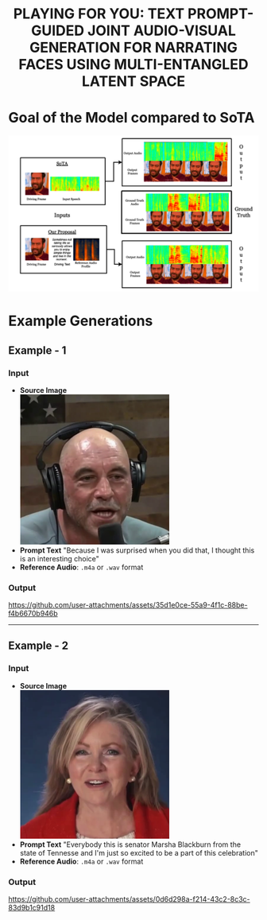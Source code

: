 <h1 align='center'>PLAYING FOR YOU: TEXT PROMPT-GUIDED JOINT
AUDIO-VISUAL GENERATION FOR NARRATING FACES
USING MULTI-ENTANGLED LATENT SPACE</h1>

# Goal of the Model compared to SoTA

![Goal](./assets/example.png)

# Example Generations

## Example - 1

### Input
- **Source Image** <br>
  <img src="./assets/Images/Man.png" width="300" alt="Example Image 1">
- **Prompt Text** 
  "Because I was surprised when you did that, I thought this is an interesting choice"
- **Reference Audio**: `.m4a` or `.wav` format

### Output

https://github.com/user-attachments/assets/35d1e0ce-55a9-4f1c-88be-f4b6670b946b

---

## Example - 2

### Input
- **Source Image** <br>
  <img src="./assets/Images/Woman.png" width="300" alt="Example Image 2">
- **Prompt Text** 
  "Everybody this is senator Marsha Blackburn from the state of Tennesse and I'm just so excited to be a part of this celebration"
- **Reference Audio**: `.m4a` or `.wav` format

### Output

https://github.com/user-attachments/assets/0d6d298a-f214-43c2-8c3c-83d9b1c91d18


